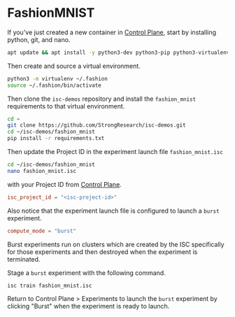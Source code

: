 # FashionMNIST
If you've just created a new container in [Control Plane](https://cp.strongcompute.ai/), start by installing python, git, and nano.
```bash
apt update && apt install -y python3-dev python3-pip python3-virtualenv git nano
```
Then create and source a virtual environment. 
```bash
python3 -m virtualenv ~/.fashion
source ~/.fashion/bin/activate
```
Then clone the `isc-demos` repository and install the `fashion_mnist` requirements to that virtual environment.
```bash
cd ~
git clone https://github.com/StrongResearch/isc-demos.git
cd ~/isc-demos/fashion_mnist
pip install -r requirements.txt
```
Then update the Project ID in the experiment launch file `fashion_mnist.isc`
```bash
cd ~/isc-demos/fashion_mnist
nano fashion_mnist.isc
```
with your Project ID from [Control Plane](https://cp.strongcompute.ai/).
```toml
isc_project_id = "<isc-project-id>"
```
Also notice that the experiment launch file is configured to launch a `burst` experiment.
```toml
compute_mode = "burst"
```
Burst experiments run on clusters which are created by the ISC specifically for those experiments and then destroyed when the experiment is terminated.

Stage a `burst` experiment with the following command.
```bash
isc train fashion_mnist.isc
```
Return to Control Plane > Experiments to launch the `burst` experiment by clicking "Burst" when the experiment is ready to launch.
